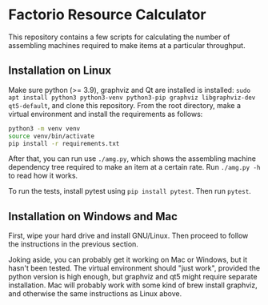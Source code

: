 # Factorio Resource Calculator

This repository contains a few scripts for calculating the number of assembling machines required to make items at a particular throughput.

## Installation on Linux

Make sure python (>= 3.9), graphviz and Qt are installed is installed: `sudo apt install python3 python3-venv python3-pip graphviz libgraphviz-dev qt5-default`, and clone this repository. From the root directory, make a virtual environment and install the requirements as follows:

```bash
python3 -m venv venv
source venv/bin/activate
pip install -r requirements.txt
```

After that, you can run use `./amg.py`, which shows the assembling machine dependency tree required to make an item at a certain rate. Run `./amg.py -h` to read how it works.

To run the tests, install pytest using `pip install pytest`. Then run `pytest`.

## Installation on Windows and Mac

First, wipe your hard drive and install GNU/Linux. Then proceed to follow the instructions in the previous section.

Joking aside, you can probably get it working on Mac or Windows, but it hasn't been tested. The virtual environment should "just work", provided the python version is high enough, but graphviz and qt5 might require separate installation. Mac will probably work with some kind of brew install graphviz, and otherwise the same instructions as Linux above.




